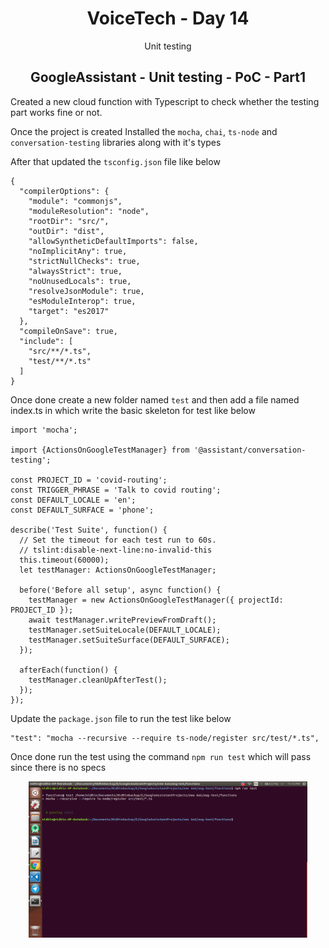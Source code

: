 <div align="center">
  <h1>VoiceTech - Day 14</h1>
  <p>Unit testing</p>
</div>

<h2 align="center">GoogleAssistant - Unit testing - PoC - Part1</h2>

Created a new cloud function with Typescript to check whether the testing part works fine or not.

Once the project is created Installed the `mocha`, `chai`, `ts-node` and `conversation-testing` libraries along with it's types

After that updated the `tsconfig.json` file like below

```
{
  "compilerOptions": {
    "module": "commonjs",
    "moduleResolution": "node",
    "rootDir": "src/",
    "outDir": "dist",
    "allowSyntheticDefaultImports": false,
    "noImplicitAny": true,
    "strictNullChecks": true,
    "alwaysStrict": true,
    "noUnusedLocals": true,
    "resolveJsonModule": true,
    "esModuleInterop": true,
    "target": "es2017"
  },
  "compileOnSave": true,
  "include": [
    "src/**/*.ts",
    "test/**/*.ts"
  ]
}
```

Once done create a new folder named `test` and then add a file named index.ts in which write the basic skeleton for test like below

```
import 'mocha';

import {ActionsOnGoogleTestManager} from '@assistant/conversation-testing';

const PROJECT_ID = 'covid-routing';
const TRIGGER_PHRASE = 'Talk to covid routing';
const DEFAULT_LOCALE = 'en';
const DEFAULT_SURFACE = 'phone';

describe('Test Suite', function() {
  // Set the timeout for each test run to 60s.
  // tslint:disable-next-line:no-invalid-this
  this.timeout(60000);
  let testManager: ActionsOnGoogleTestManager;

  before('Before all setup', async function() {
    testManager = new ActionsOnGoogleTestManager({ projectId: PROJECT_ID });
    await testManager.writePreviewFromDraft();
    testManager.setSuiteLocale(DEFAULT_LOCALE);
    testManager.setSuiteSurface(DEFAULT_SURFACE);
  });

  afterEach(function() {
    testManager.cleanUpAfterTest();
  });
});
```

Update the `package.json` file to run the test like below

```
"test": "mocha --recursive --require ts-node/register src/test/*.ts",
```

Once done run the test using the command `npm run test` which will pass since there is no specs

<div align="center">
  <img src="../../assets/day14/mocharunning.png" alt="voicetech" height="250">
</div>